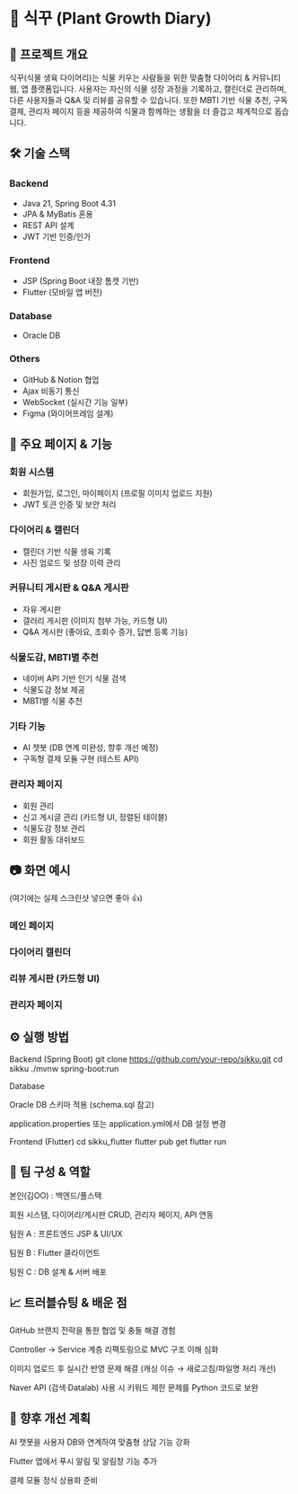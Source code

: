 # 🌱 식꾸 (Plant Growth Diary)
## 📌 프로젝트 개요

식꾸(식물 생육 다이어리)는 식물 키우는 사람들을 위한 맞춤형 다이어리 & 커뮤니티 웹, 앱 플랫폼입니다.
사용자는 자신의 식물 성장 과정을 기록하고, 캘린더로 관리하며, 다른 사용자들과 Q&A 및 리뷰를 공유할 수 있습니다.
또한 MBTI 기반 식물 추천, 구독 결제, 관리자 페이지 등을 제공하여 식물과 함께하는 생활을 더 즐겁고 체계적으로 돕습니다.

## 🛠 기술 스택

### Backend
- Java 21, Spring Boot 4.31
- JPA & MyBatis 혼용
- REST API 설계
- JWT 기반 인증/인가

### Frontend
- JSP (Spring Boot 내장 톰캣 기반)
- Flutter (모바일 앱 버전)
  
### Database
- Oracle DB

### Others
- GitHub & Notion 협업
- Ajax 비동기 통신
- WebSocket (실시간 기능 일부)
- Figma (와이어프레임 설계)

## 🚀 주요 페이지 & 기능

### 회원 시스템
- 회원가입, 로그인, 마이페이지 (프로필 이미지 업로드 지원)
- JWT 토큰 인증 및 보안 처리

### 다이어리 & 캘린더
- 캘린더 기반 식물 생육 기록
- 사진 업로드 및 성장 이력 관리

### 커뮤니티 게시판 & Q&A 게시판
- 자유 게시판
- 갤러리 게시판 (이미지 첨부 가능, 카드형 UI)
- Q&A 게시판 (좋아요, 조회수 증가, 답변 등록 기능)

### 식물도감, MBTI별 추천
- 네이버 API 기반 인기 식물 검색
- 식물도감 정보 제공
- MBTI별 식물 추천

### 기타 기능
- AI 챗봇 (DB 연계 미완성, 향후 개선 예정)
- 구독형 결제 모듈 구현 (테스트 API)

### 관리자 페이지
- 회원 관리
- 신고 게시글 관리 (카드형 UI, 정렬된 테이블)
- 식물도감 정보 관리
- 회원 활동 대쉬보드

## 📷 화면 예시

(여기에는 실제 스크린샷 넣으면 좋아 👍)

### 메인 페이지

### 다이어리 캘린더

### 리뷰 게시판 (카드형 UI)

### 관리자 페이지

## ⚙️ 실행 방법
Backend (Spring Boot)
git clone https://github.com/your-repo/sikku.git
cd sikku
./mvnw spring-boot:run

Database

Oracle DB 스키마 적용 (schema.sql 참고)

application.properties 또는 application.yml에서 DB 설정 변경

Frontend (Flutter)
cd sikku_flutter
flutter pub get
flutter run

## 👥 팀 구성 & 역할

본인(김OO) : 백엔드/풀스택

회원 시스템, 다이어리/게시판 CRUD, 관리자 페이지, API 연동

팀원 A : 프론트엔드 JSP & UI/UX

팀원 B : Flutter 클라이언트

팀원 C : DB 설계 & 서버 배포

## 📈 트러블슈팅 & 배운 점

GitHub 브랜치 전략을 통한 협업 및 충돌 해결 경험

Controller → Service 계층 리팩토링으로 MVC 구조 이해 심화

이미지 업로드 후 실시간 반영 문제 해결 (캐싱 이슈 → 새로고침/파일명 처리 개선)

Naver API (검색·Datalab) 사용 시 키워드 제한 문제를 Python 코드로 보완

## 🔮 향후 개선 계획

AI 챗봇을 사용자 DB와 연계하여 맞춤형 상담 기능 강화

Flutter 앱에서 푸시 알림 및 알림창 기능 추가

결제 모듈 정식 상용화 준비


